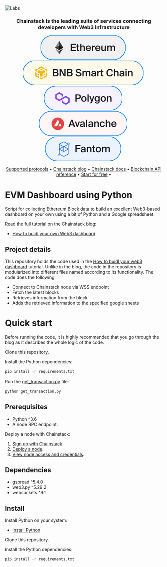 <img width="1200" alt="Labs" src="https://user-images.githubusercontent.com/99700157/213291931-5a822628-5b8a-4768-980d-65f324985d32.png">

<p>
 <h3 align="center">Chainstack is the leading suite of services connecting developers with Web3 infrastructure</h3>
</p>

<p align="center">
  <a target="_blank" href="https://chainstack.com/build-better-with-ethereum/"><img src="https://github.com/soos3d/blockchain-badges/blob/main/protocols_badges/Ethereum.svg" /></a>&nbsp;  
  <a target="_blank" href="https://chainstack.com/build-better-with-bnb-smart-chain/"><img src="https://github.com/soos3d/blockchain-badges/blob/main/protocols_badges/BNB.svg" /></a>&nbsp;
  <a target="_blank" href="https://chainstack.com/build-better-with-polygon/"><img src="https://github.com/soos3d/blockchain-badges/blob/main/protocols_badges/Polygon.svg" /></a>&nbsp;
  <a target="_blank" href="https://chainstack.com/build-better-with-avalanche/"><img src="https://github.com/soos3d/blockchain-badges/blob/main/protocols_badges/Avalanche.svg" /></a>&nbsp;
  <a target="_blank" href="https://chainstack.com/build-better-with-fantom/"><img src="https://github.com/soos3d/blockchain-badges/blob/main/protocols_badges/Fantom.svg" /></a>&nbsp;
</p>

<p align="center">
  <a target="_blank" href="https://chainstack.com/protocols/">Supported protocols</a> •
  <a target="_blank" href="https://chainstack.com/blog/">Chainstack blog</a> •
  <a target="_blank" href="https://docs.chainstack.com/">Chainstack docs</a> •
  <a target="_blank" href="https://docs.chainstack.com/api/">Blockchain API reference</a> •
  <a target="_blank" href="https://console.chainstack.com/user/account/create">Start for free</a> •
</p>

# EVM Dashboard using Python

Script for collecting Ethereum Block data to build an excellent Web3-based dashboard on your own using a bit of Python and a Google spreadsheet.

Read the full tutorial on the Chainstack blog:
* [How to buidl your own Web3 dashboard](https://chainstack.com/how-to-buidl-your-own-web3-dashboard/)

## Project details

This repository holds the code used in the [How to buidl your web3 dashboard](https://chainstack.com/how-to-buidl-your-own-web3-dashboard/) tutorial. Unlike in the blog, the code in the repository is modularized into different files named according to its functionality. The code does the following: 

* Connect to Chainstack node via WSS endpoint
* Fetch the latest blocks
* Retrieves information from the block
* Adds the retrieved information to the specified google sheets

# Quick start

Before running the code, it is highly recommended that you go through the blog as it describes the whole logic of the code.

Clone this repository.

Install the Python dependencies:
  
```sh
pip install -r requirements.txt
```

Run the [get_transaction.py](get_transaction.py) file:

```sh
python get_transaction.py
```

## Prerequisites

* Python ^3.6
* A node RPC endpoint.

Deploy a node with Chainstack:

1. [Sign up with Chainstack](https://console.chainstack.com/user/account/create).  
1. [Deploy a node](https://docs.chainstack.com/platform/join-a-public-network).  
1. [View node access and credentials](https://docs.chainstack.com/platform/view-node-access-and-credentials). 

## Dependencies

* gspread ^5.4.0
* web3.py ^5.29.2
* websockets ^9.1

## Install

Install Python on your system:

* [Install Python](https://realpython.com/installing-python/)

Clone this repository.

Install the Python dependencies:
  
```sh
pip install -r requirements.txt
```
